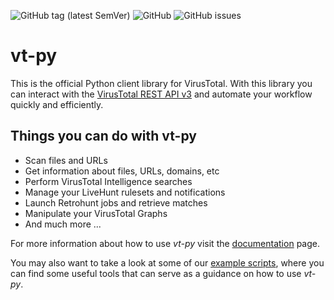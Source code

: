 ![GitHub tag (latest SemVer)](https://img.shields.io/github/tag/VirusTotal/vt-py)
![GitHub](https://img.shields.io/github/license/VirusTotal/vt-py)
![GitHub issues](https://img.shields.io/github/issues/VirusTotal/vt-py)


# vt-py

This is the official Python client library for VirusTotal. With this library
you can interact with the [VirusTotal REST API v3](https://developers.virustotal.com/v3.0/reference)
and automate your workflow quickly and efficiently.

## Things you can do with vt-py

* Scan files and URLs
* Get information about files, URLs, domains, etc
* Perform VirusTotal Intelligence searches
* Manage your LiveHunt rulesets and notifications
* Launch Retrohunt jobs and retrieve matches
* Manipulate your VirusTotal Graphs
* And much more ...

For more information about how to use *vt-py* visit the [documentation](https://virustotal.github.io/vt-py/) page.

You may also want to take a look at some of our [example scripts](https://github.com/VirusTotal/vt-py/tree/master/examples),
where you can find some useful tools that can serve as a guidance on how to use *vt-py*.

